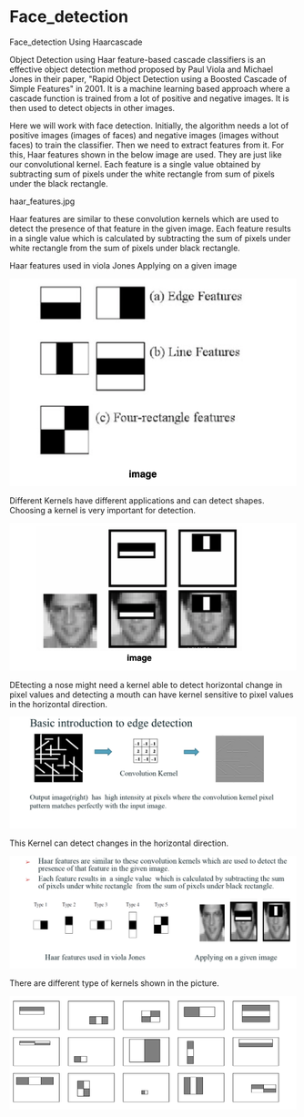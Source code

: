 # Face_detection
Face_detection Using Haarcascade


Object Detection using Haar feature-based cascade classifiers is an effective object detection method proposed by Paul Viola and Michael Jones in their paper, "Rapid Object Detection using a Boosted Cascade of Simple Features" in 2001. It is a machine learning based approach where a cascade function is trained from a lot of positive and negative images. It is then used to detect objects in other images.

Here we will work with face detection. Initially, the algorithm needs a lot of positive images (images of faces) and negative images (images without faces) to train the classifier. Then we need to extract features from it. For this, Haar features shown in the below image are used. They are just like our convolutional kernel. Each feature is a single value obtained by subtracting sum of pixels under the white rectangle from sum of pixels under the black rectangle.

haar_features.jpg


Haar features are similar to these convolution kernels which are used to detect the presence of that feature in the given image.
Each feature results in a single value which is calculated by subtracting the sum of pixels under white rectangle from the sum of pixels under black rectangle.

Haar features used in viola Jones Applying on a given image

![](Images/1.png)


Different Kernels have different applications and can detect shapes. Choosing a kernel is very important for detection. 

![](Images/2.png)

DEtecting a nose might need a kernel able to detect horizontal change in pixel values and detecting a mouth can have kernel sensitive to pixel values in the horizontal direction. 

![](Images/3.png)


This Kernel can detect changes in the horizontal direction.

![](Images/4.png)


There are different type of kernels shown in the picture.

![](Images/5.png)
